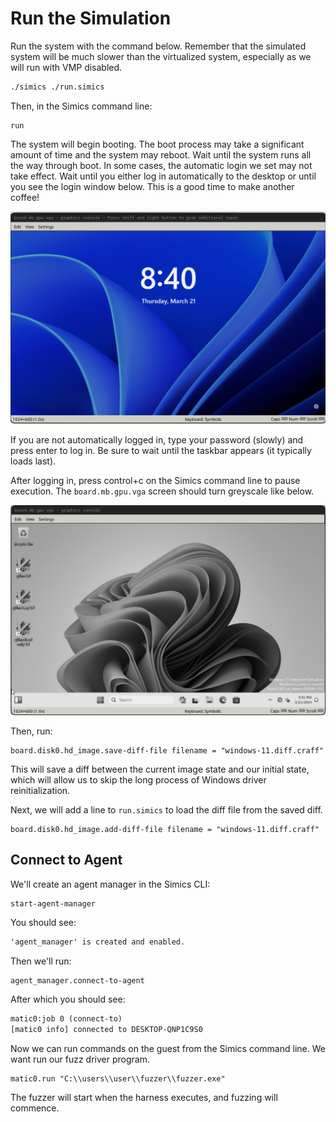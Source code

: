# Run the Simulation


Run the system with the command below. Remember that
the simulated system will be much slower than the
virtualized system, especially as we will run with VMP
disabled.

```sh
./simics ./run.simics
```

Then, in the Simics command line:

```simics
run
```

The system will begin booting. The boot process may
take a significant amount of time and the system may
reboot. Wait until the system runs all the way through
boot. In some cases, the automatic login we set may not
take effect.  Wait until you either log in
automatically to the desktop or until you see the login
window below. This is a good time to make another
coffee!

![](images/2024-03-21-16-50-53.png)

If you are not automatically logged in, type your
password (slowly) and press enter to log in. Be sure to
wait until the taskbar appears (it typically loads
last).

After logging in, press control+c on the Simics command
line to pause execution. The `board.mb.gpu.vga` screen
should turn greyscale like below.

![](images/2024-03-21-17-38-46.png)

Then, run:

```simics
board.disk0.hd_image.save-diff-file filename = "windows-11.diff.craff"
```

This will save a diff between the current image state
and our initial state, which will allow us to skip the
long process of Windows driver reinitialization.

Next, we will add a line to `run.simics` to load the
diff file from the saved diff.

```simics
board.disk0.hd_image.add-diff-file filename = "windows-11.diff.craff"
```

## Connect to Agent

We'll create an agent manager in the Simics CLI:

```simics
start-agent-manager
```

You should see:

```txt
'agent_manager' is created and enabled.
```

Then we'll run:

```simics
agent_manager.connect-to-agent 
```

After which you should see:

```txt
matic0:job 0 (connect-to)
[matic0 info] connected to DESKTOP-QNP1C9S0
```

Now we can run commands on the guest from the Simics command line. We want run
our fuzz driver program.

```simics
matic0.run "C:\\users\\user\\fuzzer\\fuzzer.exe"
```

The fuzzer will start when the harness executes, and fuzzing will commence.

